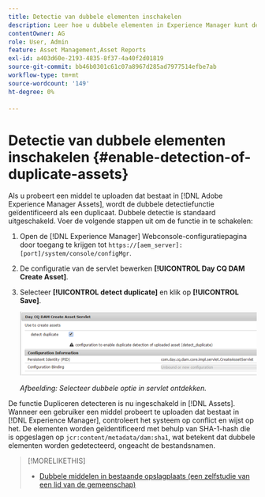 ```yaml
---
title: Detectie van dubbele elementen inschakelen
description: Leer hoe u dubbele elementen in Experience Manager kunt detecteren.
contentOwner: AG
role: User, Admin
feature: Asset Management,Asset Reports
exl-id: a403d60e-2193-4835-8f37-4a40f2d01819
source-git-commit: bb46b0301c61c07a8967d285ad7977514efbe7ab
workflow-type: tm+mt
source-wordcount: '149'
ht-degree: 0%

---
```


# Detectie van dubbele elementen inschakelen {#enable-detection-of-duplicate-assets}

Als u probeert een middel te uploaden dat bestaat in [!DNL Adobe Experience Manager Assets], wordt de dubbele detectiefunctie geïdentificeerd als een duplicaat. Dubbele detectie is standaard uitgeschakeld. Voer de volgende stappen uit om de functie in te schakelen:

1. Open de [!DNL Experience Manager] Webconsole-configuratiepagina door toegang te krijgen tot `https://[aem_server]:[port]/system/console/configMgr`.
1. De configuratie van de servlet bewerken **[!UICONTROL Day CQ DAM Create Asset]**.
1. Selecteer **[!UICONTROL detect duplicate]** en klik op **[!UICONTROL Save]**.

   ![Selecteer de optie Duplicaat detecteren in de servlet](assets/chlimage_1-377.png)

   *Afbeelding: Selecteer dubbele optie in servlet ontdekken.*

De functie Dupliceren detecteren is nu ingeschakeld in [!DNL Assets]. Wanneer een gebruiker een middel probeert te uploaden dat bestaat in [!DNL Experience Manager], controleert het systeem op conflict en wijst op het. De elementen worden geïdentificeerd met behulp van SHA-1-hash die is opgeslagen op `jcr:content/metadata/dam:sha1`, wat betekent dat dubbele elementen worden gedetecteerd, ongeacht de bestandsnamen.

>[!MORELIKETHIS]
>
>* [Dubbele middelen in bestaande opslagplaats (een zelfstudie van een lid van de gemeenschap)](https://experience-aem.blogspot.com/2019/06/aem-65-find-duplicate-assets-binaries-in-existing-repository.html)

